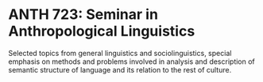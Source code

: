 # ANTH 723: Seminar in Anthropological Linguistics

Selected topics from general linguistics and sociolinguistics, special emphasis on methods and problems involved in analysis and description of semantic structure of language and its relation to the rest of culture.